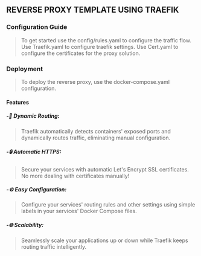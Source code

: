 ## REVERSE PROXY TEMPLATE USING TRAEFIK

### Configuration Guide

> To get started use the config/rules.yaml to configure the traffic flow.
> Use Traefik.yaml to configure traefik settings.
> Use Cert.yaml to configure the certificates for the proxy solution.

### Deployment

> To deploy the reverse proxy, use the docker-compose.yaml configuration.

#### Features
##### -🎯 Dynamic Routing: 
> Traefik automatically detects containers' exposed ports and dynamically routes traffic, eliminating manual configuration.
##### -🔒 Automatic HTTPS: 
> Secure your services with automatic Let's Encrypt SSL certificates. No more dealing with certificates manually!
##### -⚙️ Easy Configuration: 
> Configure your services' routing rules and other settings using simple labels in your services' Docker Compose files.
##### -🌐 Scalability: 
> Seamlessly scale your applications up or down while Traefik keeps routing traffic intelligently.